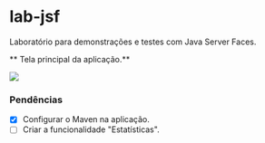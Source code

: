 # lab-jsf

Laboratório para demonstrações e testes com Java Server Faces.

** Tela principal da aplicação.**

![](https://raw.githubusercontent.com/walisonmoreira/lab-jsf/master/src/site/resources/images/screenshot-01.png)

### Pendências

- [x] Configurar o Maven na aplicação.
- [ ] Criar a funcionalidade "Estatísticas".
